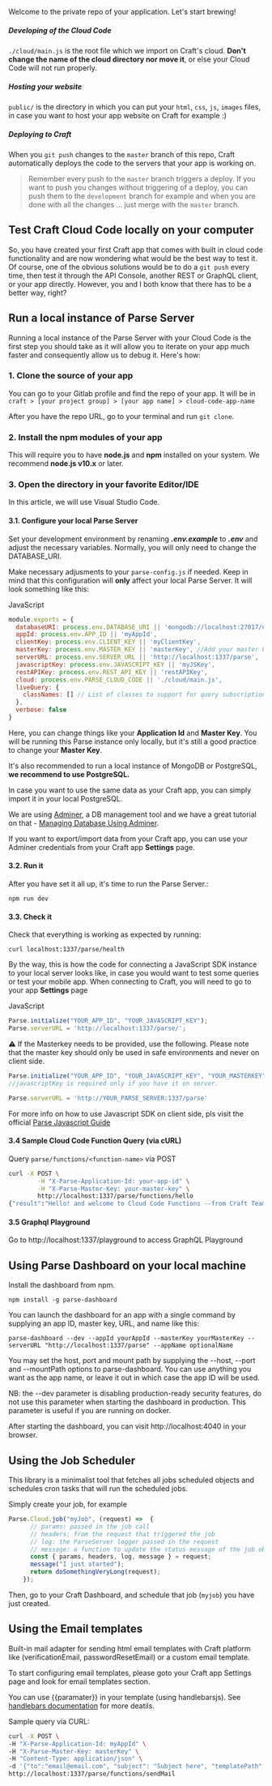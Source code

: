 Welcome to the private repo of your application. Let's start brewing! 

##### Developing of the Cloud Code

`./cloud/main.js` is the root file which we import on Craft's cloud. **Don't change the name of the cloud directory nor move it**, or else your Cloud Code will not run properly.

##### Hosting your website

`public/` is the directory in which you can put your `html`, `css`, `js`, `images` files, in case you want to host your app website on Craft for example :)


##### Deploying to Craft

When you `git push` changes to the `master` branch of this repo, Craft automatically deploys the code to the servers that your app is working on. 

> Remember every push to the `master` branch triggers a deploy. If you want to push you changes without triggering of a deploy, you can push them to the `development` branch for example and when you are done with all the changes ... just merge with the `master` branch.

## Test Craft Cloud Code locally on your computer

So, you have created your first Craft app that comes with built in cloud code functionality and are now wondering what would be the best way to test it. Of course, one of the obvious solutions would be to do a `git push` every time, then test it through the API Console, another REST or GraphQL client, or your app directly. However, you and I both know that there has to be a better way, right?

## Run a local instance of Parse Server

Running a local instance of the Parse Server with your Cloud Code is the first step you should take as it will allow you to iterate on your app much faster and consequently allow us to debug it. Here's how:

### 1. Clone the source of your app

You can go to your Gitlab profile and find the repo of your app. It will be in `craft > [your project group] > [your app name] > cloud-code-app-name`

After you have the repo URL, go to your terminal and run `git clone`.





### 2. Install the npm modules of your app

This will require you to have **node.js** and **npm** installed on your system. We recommend **node.js v10.x** or later.



### 3. Open the directory in your favorite Editor/IDE

In this article, we will use Visual Studio Code.

#### 3.1. Configure your local Parse Server

Set your development environment by renaming ***.env.example*** to ***.env*** and adjust the necessary variables. Normally, you will only need to change the DATABASE_URI.

Make necessary adjusments to your ```parse-config.js``` if needed. Keep in mind that this configuration will **only** affect your local Parse Server. It will look something like this:

JavaScript

```javascript
module.exports = {
  databaseURI: process.env.DATABASE_URI || 'mongodb://localhost:27017/dev',
  appId: process.env.APP_ID || 'myAppId',
  clientKey: process.env.CLIENT_KEY || 'myClientKey',
  masterKey: process.env.MASTER_KEY || 'masterKey', //Add your master key here. Keep it secret!
  serverURL: process.env.SERVER_URL || 'http://localhost:1337/parse',
  javascriptKey: process.env.JAVASCRIPT_KEY || 'myJSKey',
  restAPIKey: process.env.REST_API_KEY || 'restAPIKey',
  cloud: process.env.PARSE_CLOUD_CODE || './cloud/main.js',
  liveQuery: {
    classNames: [] // List of classes to support for query subscriptions example: [ 'Posts', 'Comments' ]
  },
  verbose: false
}

```

Here, you can change things like your **Application Id** and **Master Key**. You will be running this Parse instance only locally, but it's still a good practice to change your **Master Key**. 

It's also recommended to run a local instance of MongoDB or PostgreSQL, **we recommend to use PostgreSQL.** 

In case you want to use the same data as your Craft app, you can simply import it in your local PostgreSQL. 

We are using [Adminer](https://www.adminer.org/), a DB management tool and we have a great tutorial on that - [Managing Database Using Adminer](https://serverpilot.io/docs/how-to-manage-your-database-with-adminer/). 

If you want to export/import data from your Craft app, you can use your Adminer credentials from your Craft app **Settings** page.



#### 3.2. Run it

After you have set it all up, it's time to run the Parse Server.:

```npm run dev```



#### 3.3. Check it

Check that everything is working as expected by running:

``curl localhost:1337/parse/health``

By the way, this is how the code for connecting a JavaScript SDK instance to your local server looks like, in case you would want to test some queries or test your mobile app. When connecting to Craft, you will need to go to your app **Settings** page

JavaScript

```javascript
Parse.initialize("YOUR_APP_ID", "YOUR_JAVASCRIPT_KEY");
Parse.serverURL = 'http://localhost:1337/parse/';
```
⚠️ If the Masterkey needs to be provided, use the following. Please note that the master key should only be used in safe environments and never on client side.

```javascript
Parse.initialize("YOUR_APP_ID", "YOUR_JAVASCRIPT_KEY", "YOUR_MASTERKEY");
//javascriptKey is required only if you have it on server.

Parse.serverURL = 'http://YOUR_PARSE_SERVER:1337/parse'
```

For more info on how to use Javascript SDK on client side, pls visit the official [Parse Javascript Guide](https://docs.parseplatform.org/js/guide/)

#### 3.4 Sample Cloud Code Function Query (via cURL)

Query ```parse/functions/<function-name>``` via POST

```bash
curl -X POST \
        -H "X-Parse-Application-Id: your-app-id" \
        -H "X-Parse-Master-Key: your-master-key" \
        http://localhost:1337/parse/functions/hello
{"result":"Hello! and welcome to Cloud Code Functions --from Craft Team"}%

```

#### 3.5 Graphql Playground

Go to http://localhost:1337/playground to access GraphQL Playground


## Using Parse Dashboard on your local machine

Install the dashboard from npm.

```
npm install -g parse-dashboard
```

You can launch the dashboard for an app with a single command by supplying an app ID, master key, URL, and name like this:

```
parse-dashboard --dev --appId yourAppId --masterKey yourMasterKey --serverURL "http://localhost:1337/parse" --appName optionalName

```
You may set the host, port and mount path by supplying the --host, --port and --mountPath options to parse-dashboard. You can use anything you want as the app name, or leave it out in which case the app ID will be used.

NB: the --dev parameter is disabling production-ready security features, do not use this parameter when starting the dashboard in production. This parameter is useful if you are running on docker.

After starting the dashboard, you can visit http://localhost:4040 in your browser.

## Using the Job Scheduler

This library is a minimalist tool that fetches all jobs scheduled objects and schedules cron tasks that will run the scheduled jobs.

Simply create your job, for example

```javascript
Parse.Cloud.job("myJob", (request) =>  {
      // params: passed in the job call
      // headers: from the request that triggered the job
      // log: the ParseServer logger passed in the request
      // message: a function to update the status message of the job object
      const { params, headers, log, message } = request;
      message("I just started");
      return doSomethingVeryLong(request);
    });
```

Then, go to your Craft Dashboard, and schedule that job (```myjob```) you have just created. 

## Using the Email templates

Built-in mail adapter for sending html email templates with Craft platform like (verificationEmail, passwordResetEmail) or a custom email template.

To start configuring email templates, please goto your Craft app Settings page and look for email templates section.

You can use {{paramater}} in your template (using handlebarsjs). See [handlebars documentation](https://handlebars-archive.knappi.org/) for more deatils.

Sample query via CURL:

```bash
curl -X POST \
-H "X-Parse-Application-Id: myAppId" \
-H "X-Parse-Master-Key: masterKey" \
-H "Content-Type: application/json" \
-d '{"to":"email@email.com", "subject": "Subject here", "templatePath": "template path", "templateData": {"data1": "value", "data2": "value"}}' \
http://localhost:1337/parse/functions/sendMail
```


